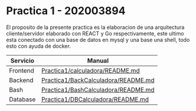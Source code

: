 # Practica 1 - 202003894

El proposito de la presente practica es la elaboracion de una arquitectura cliente/servidor elaborado con REACT y Go respectivamente, este ultimo esta conectado con una base de datos en mysql y una base una shell, todo esto con ayuda de docker.

| Servicio | Manual |
| ------ | ------ |
| Frontend | [Practica1/calculadora/README.md](https://github.com/EstuardoSon/so1_202003894/blob/main/Practica1/calculadora/README.md) |
| Backend | [Practica1/BackCalculadora/README.md](https://github.com/EstuardoSon/so1_202003894/blob/main/Practica1/BackCalculadora/README.md) |
| Bash | [Practica1/BashCalculadora/README.md](https://github.com/EstuardoSon/so1_202003894/blob/main/Practica1/BashCalculadora/README.md) |
| Database | [Practica1/DBCalculadora/README.md](https://github.com/EstuardoSon/so1_202003894/blob/main/Practica1/DBCalculadora/README.md) |